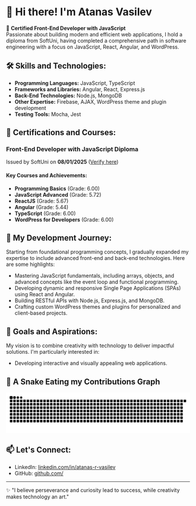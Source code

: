 # 👋 Hi there! I'm Atanas Vasilev

🎯 **Certified Front-End Developer with JavaScript**\
Passionate about building modern and efficient web applications, I hold a diploma from SoftUni, having completed a comprehensive path in software engineering with a focus on JavaScript, React, Angular, and WordPress.

## 🛠️ Skills and Technologies:

- **Programming Languages:** JavaScript, TypeScript
- **Frameworks and Libraries:** Angular, React, Express.js
- **Back-End Technologies:** Node.js, MongoDB
- **Other Expertise:** Firebase, AJAX, WordPress theme and plugin development
- **Testing Tools:** Mocha, Jest

## 📜 Certifications and Courses:

### **Front-End Developer with JavaScript Diploma**

Issued by SoftUni on **08/01/2025** ([Verify here](https://softuni.bg/Certificates/Details/234947/cdf78218))

#### Key Courses and Achievements:

- **Programming Basics** (Grade: 6.00)
- **JavaScript Advanced** (Grade: 5.72)
- **ReactJS** (Grade: 5.67)
- **Angular** (Grade: 5.44)
- **TypeScript** (Grade: 6.00)
- **WordPress for Developers** (Grade: 6.00)

## 🌱 My Development Journey:

Starting from foundational programming concepts, I gradually expanded my expertise to include advanced front-end and back-end technologies. Here are some highlights:

- Mastering JavaScript fundamentals, including arrays, objects, and advanced concepts like the event loop and functional programming.
- Developing dynamic and responsive Single Page Applications (SPAs) using React and Angular.
- Building RESTful APIs with Node.js, Express.js, and MongoDB.
- Crafting custom WordPress themes and plugins for personalized and client-based projects.

## 🌟 Goals and Aspirations:

My vision is to combine creativity with technology to deliver impactful solutions. I'm particularly interested in:

- Developing interactive and visually appealing web applications.

## 🐍 A Snake Eating my Contributions Graph
	
<p align = "center">
	<img src = "https://github.com/7oSkaaa/7oSkaaa/blob/output/github-contribution-grid-snake.svg?" alt = "Snake Game"/>
</p>


## 📫 Let's Connect:

- LinkedIn: [linkedin.com/in/atanas-r-vasilev](https://linkedin.com/in/atanas-r-vasilev)
- GitHub: [github.com/](https://github.com/AtanasVasilev1992)

---

✨ "I believe perseverance and curiosity lead to success, while creativity makes technology an art."
